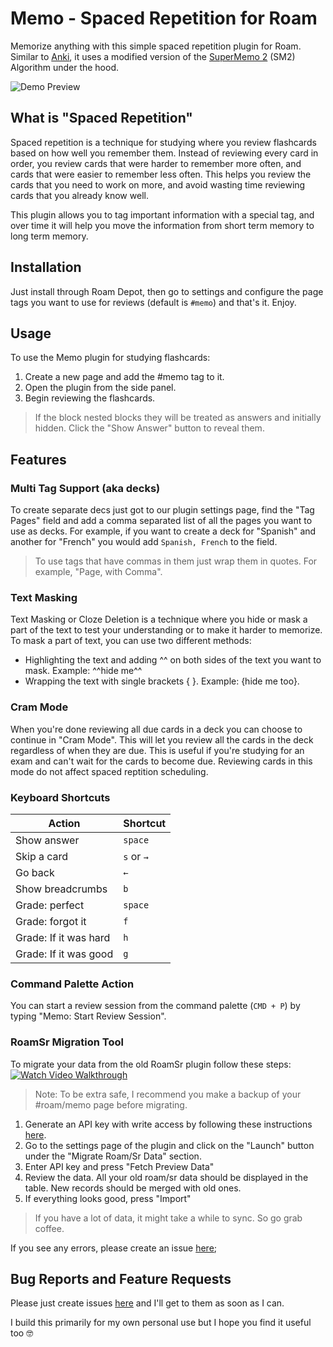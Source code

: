# Memo - Spaced Repetition for Roam

Memorize anything with this simple spaced repetition plugin for Roam. Similar to [Anki](https://faqs.ankiweb.net/what-spaced-repetition-algorithm.html), it uses a modified version of the [SuperMemo 2](https://super-memory.com/english/ol/sm2.htm) (SM2) Algorithm under the hood.

![Demo Preview](https://user-images.githubusercontent.com/1279335/189250105-656e6ba3-7703-46e6-bc71-ee8c5f3e39ab.gif)

## What is "Spaced Repetition"

Spaced repetition is a technique for studying where you review flashcards based on how well you remember them. Instead of reviewing every card in order, you review cards that were harder to remember more often, and cards that were easier to remember less often. This helps you review the cards that you need to work on more, and avoid wasting time reviewing cards that you already know well.

This plugin allows you to tag important information with a special tag, and over time it will help you move the information from short term memory to long term memory.

## Installation

Just install through Roam Depot, then go to settings and configure the page tags you want to use for reviews (default is `#memo`) and that's it. Enjoy.

## Usage

To use the Memo plugin for studying flashcards:

1. Create a new page and add the #memo tag to it.
2. Open the plugin from the side panel.
3. Begin reviewing the flashcards.

> If the block nested blocks they will be treated as answers and initially hidden. Click the "Show Answer" button to reveal them.

## Features

### Multi Tag Support (aka decks)

To create separate decs just got to our plugin settings page, find the "Tag Pages" field and add a comma separated list of all the pages you want to use as decks. For example, if you want to create a deck for "Spanish" and another for "French" you would add `Spanish, French` to the field.

> To use tags that have commas in them just wrap them in quotes. For example, "Page, with Comma".

### Text Masking

Text Masking or Cloze Deletion is a technique where you hide or mask a part of the text to test your understanding or to make it harder to memorize. To mask a part of text, you can use two different methods:

- Highlighting the text and adding ^^ on both sides of the text you want to mask. Example: ^^hide me^^
- Wrapping the text with single brackets { }. Example: {hide me too}.

### Cram Mode

When you're done reviewing all due cards in a deck you can choose to continue in "Cram Mode". This will let you review all the cards in the deck regardless of when they are due. This is useful if you're studying for an exam and can't wait for the cards to become due. Reviewing cards in this mode do not affect spaced reptition scheduling.

### Keyboard Shortcuts

| Action                | Shortcut   |
| --------------------- | ---------- |
| Show answer           | `space`    |
| Skip a card           | `s` or `→` |
| Go back               | `←`        |
| Show breadcrumbs      | `b`        |
| Grade: perfect        | `space`    |
| Grade: forgot it      | `f`        |
| Grade: If it was hard | `h`        |
| Grade: If it was good | `g`        |

### Command Palette Action

You can start a review session from the command palette (`CMD + P`) by typing "Memo: Start Review Session".

### RoamSr Migration Tool

To migrate your data from the old RoamSr plugin follow these steps:
<a href="http://www.youtube.com/watch?feature=player_embedded&v=-vTHVknIdX4" target="_blank">
<img src="https://user-images.githubusercontent.com/1279335/220912625-f4cc5ab7-fbf1-4d86-8934-e635ac85ee7b.png" alt="Watch Video Walkthrough" />
</a>

> Note: To be extra safe, I recommend you make a backup of your #roam/memo page before migrating.

1. Generate an API key with write access by following these instructions [here](https://roamresearch.com/#/app/developer-documentation/page/bmYYKQ4vf).
2. Go to the settings page of the plugin and click on the "Launch" button under the "Migrate Roam/Sr Data" section.
3. Enter API key and press "Fetch Preview Data"
4. Review the data. All your old roam/sr data should be displayed in the table. New records should be merged with old ones.
5. If everything looks good, press "Import"

> If you have a lot of data, it might take a while to sync. So go grab coffee.

If you see any errors, please create an issue [here](https://github.com/digitalmaster/roam-memo/issues);

## Bug Reports and Feature Requests

Please just create issues [here](https://github.com/digitalmaster/roam-memo/issues) and I'll get to them as soon as I can.

I build this primarily for my own personal use but I hope you find it useful too 🤓
